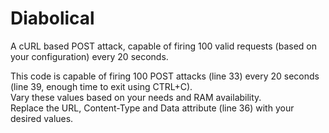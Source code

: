 # Diabolical
A cURL based POST attack, capable of firing 100 valid requests (based on your configuration) every 20 seconds.

This code is capable of firing 100 POST attacks (line 33) every 20 seconds (line 39, enough time to exit using CTRL+C).  
Vary these values based on your needs and RAM availability.  
Replace the URL, Content-Type and Data attribute (line 36) with your desired values.
